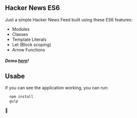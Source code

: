 ## Hacker News ES6
Just a simple Hacker News Feed built using these ES6 features:

- Modules
- Classes
- Template Literals
- Let (Block scoping)
- Arrow Functions

##### Demo [here](http://pedronauck.github.io/hacker-news-es6)!

## Usabe

If you can see the application working, you can run:

```bash
  npm install
  gulp
```

:ghost:
